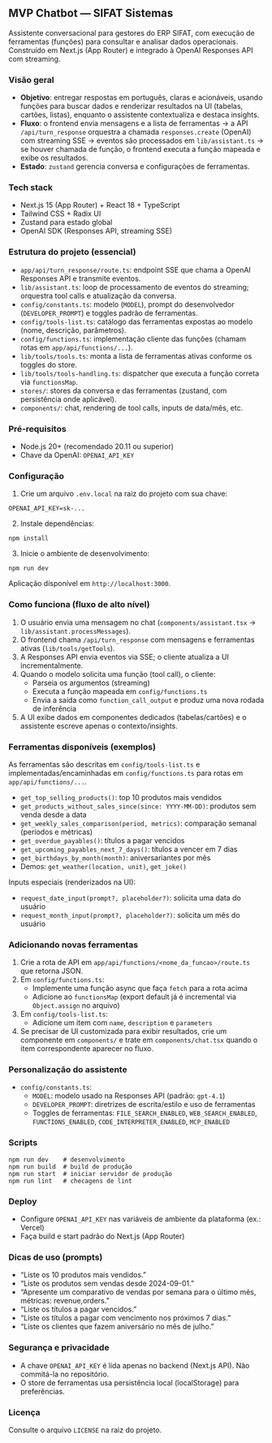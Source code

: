 ## MVP Chatbot — SIFAT Sistemas

Assistente conversacional para gestores do ERP SIFAT, com execução de ferramentas (funções) para consultar e analisar dados operacionais. Construído em Next.js (App Router) e integrado à OpenAI Responses API com streaming.

### Visão geral

- **Objetivo**: entregar respostas em português, claras e acionáveis, usando funções para buscar dados e renderizar resultados na UI (tabelas, cartões, listas), enquanto o assistente contextualiza e destaca insights.
- **Fluxo**: o frontend envia mensagens e a lista de ferramentas → a API `/api/turn_response` orquestra a chamada `responses.create` (OpenAI) com streaming SSE → eventos são processados em `lib/assistant.ts` → se houver chamada de função, o frontend executa a função mapeada e exibe os resultados.
- **Estado**: `zustand` gerencia conversa e configurações de ferramentas.

### Tech stack

- Next.js 15 (App Router) + React 18 + TypeScript
- Tailwind CSS + Radix UI
- Zustand para estado global
- OpenAI SDK (Responses API, streaming SSE)

### Estrutura do projeto (essencial)

- `app/api/turn_response/route.ts`: endpoint SSE que chama a OpenAI Responses API e transmite eventos.
- `lib/assistant.ts`: loop de processamento de eventos do streaming; orquestra tool calls e atualização da conversa.
- `config/constants.ts`: modelo (`MODEL`), prompt do desenvolvedor (`DEVELOPER_PROMPT`) e toggles padrão de ferramentas.
- `config/tools-list.ts`: catálogo das ferramentas expostas ao modelo (nome, descrição, parâmetros).
- `config/functions.ts`: implementação cliente das funções (chamam rotas em `app/api/functions/...`).
- `lib/tools/tools.ts`: monta a lista de ferramentas ativas conforme os toggles do store.
- `lib/tools/tools-handling.ts`: dispatcher que executa a função correta via `functionsMap`.
- `stores/`: stores da conversa e das ferramentas (zustand, com persistência onde aplicável).
- `components/`: chat, rendering de tool calls, inputs de data/mês, etc.

### Pré‑requisitos

- Node.js 20+ (recomendado 20.11 ou superior)
- Chave da OpenAI: `OPENAI_API_KEY`

### Configuração

1) Crie um arquivo `.env.local` na raiz do projeto com sua chave:

```
OPENAI_API_KEY=sk-...
```

2) Instale dependências:

```
npm install
```

3) Inicie o ambiente de desenvolvimento:

```
npm run dev
```

Aplicação disponível em `http://localhost:3000`.

### Como funciona (fluxo de alto nível)

1) O usuário envia uma mensagem no chat (`components/assistant.tsx` → `lib/assistant.processMessages`).
2) O frontend chama `/api/turn_response` com mensagens e ferramentas ativas (`lib/tools/getTools`).
3) A Responses API envia eventos via SSE; o cliente atualiza a UI incrementalmente.
4) Quando o modelo solicita uma função (tool call), o cliente:
   - Parseia os argumentos (streaming)
   - Executa a função mapeada em `config/functions.ts`
   - Envia a saída como `function_call_output` e produz uma nova rodada de inferência
5) A UI exibe dados em componentes dedicados (tabelas/cartões) e o assistente escreve apenas o contexto/insights.

### Ferramentas disponíveis (exemplos)

As ferramentas são descritas em `config/tools-list.ts` e implementadas/encaminhadas em `config/functions.ts` para rotas em `app/api/functions/...`.

- `get_top_selling_products()`: top 10 produtos mais vendidos
- `get_products_without_sales_since(since: YYYY-MM-DD)`: produtos sem venda desde a data
- `get_weekly_sales_comparison(period, metrics)`: comparação semanal (períodos e métricas)
- `get_overdue_payables()`: títulos a pagar vencidos
- `get_upcoming_payables_next_7_days()`: títulos a vencer em 7 dias
- `get_birthdays_by_month(month)`: aniversariantes por mês
- Demos: `get_weather(location, unit)`, `get_joke()`

Inputs especiais (renderizados na UI):

- `request_date_input(prompt?, placeholder?)`: solicita uma data do usuário
- `request_month_input(prompt?, placeholder?)`: solicita um mês do usuário

### Adicionando novas ferramentas

1) Crie a rota de API em `app/api/functions/<nome_da_funcao>/route.ts` que retorna JSON.
2) Em `config/functions.ts`:
   - Implemente uma função async que faça `fetch` para a rota acima
   - Adicione ao `functionsMap` (export default já é incremental via `Object.assign` no arquivo)
3) Em `config/tools-list.ts`:
   - Adicione um item com `name`, `description` e `parameters`
4) Se precisar de UI customizada para exibir resultados, crie um componente em `components/` e trate em `components/chat.tsx` quando o item correspondente aparecer no fluxo.

### Personalização do assistente

- `config/constants.ts`:
  - `MODEL`: modelo usado na Responses API (padrão: `gpt-4.1`)
  - `DEVELOPER_PROMPT`: diretrizes de escrita/estilo e uso de ferramentas
  - Toggles de ferramentas: `FILE_SEARCH_ENABLED`, `WEB_SEARCH_ENABLED`, `FUNCTIONS_ENABLED`, `CODE_INTERPRETER_ENABLED`, `MCP_ENABLED`

### Scripts

```
npm run dev    # desenvolvimento
npm run build  # build de produção
npm run start  # iniciar servidor de produção
npm run lint   # checagens de lint
```

### Deploy

- Configure `OPENAI_API_KEY` nas variáveis de ambiente da plataforma (ex.: Vercel)
- Faça build e start padrão do Next.js (App Router)

### Dicas de uso (prompts)

- “Liste os 10 produtos mais vendidos.”
- “Liste os produtos sem vendas desde 2024-09-01.”
- “Apresente um comparativo de vendas por semana para o último mês, métricas: revenue,orders.”
- “Liste os títulos a pagar vencidos.”
- “Liste os títulos a pagar com vencimento nos próximos 7 dias.”
- “Liste os clientes que fazem aniversário no mês de julho.”

### Segurança e privacidade

- A chave `OPENAI_API_KEY` é lida apenas no backend (Next.js API). Não commitá-la no repositório.
- O store de ferramentas usa persistência local (localStorage) para preferências.

### Licença

Consulte o arquivo `LICENSE` na raiz do projeto.


